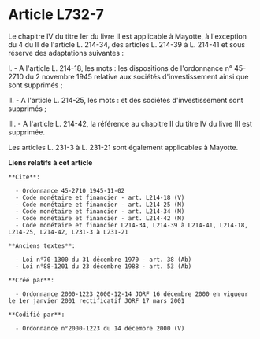 # Article L732-7

Le chapitre IV du titre Ier du livre II est applicable à Mayotte, à l'exception du 4 du II de l'article L. 214-34, des
articles L. 214-39 à L. 214-41 et sous réserve des adaptations suivantes :

I. - A l'article L. 214-18, les mots : les dispositions de l'ordonnance n° 45-2710 du 2 novembre 1945 relative aux sociétés
d'investissement ainsi que sont supprimés ;

II. - A l'article L. 214-25, les mots : et des sociétés d'investissement sont supprimés ;

III. - A l'article L. 214-42, la référence au chapitre II du titre IV du livre III est supprimée.

Les articles L. 231-3 à L. 231-21 sont également applicables à Mayotte.

**Liens relatifs à cet article**

	**Cite**:

	  - Ordonnance 45-2710 1945-11-02
	  - Code monétaire et financier - art. L214-18 (V)
	  - Code monétaire et financier - art. L214-25 (M)
	  - Code monétaire et financier - art. L214-34 (M)
	  - Code monétaire et financier - art. L214-42 (M)
	  - Code monétaire et financier L214-34, L214-39 à L214-41, L214-18, L214-25, L214-42, L231-3 à L231-21

	**Anciens textes**:

	  - Loi n°70-1300 du 31 décembre 1970 - art. 38 (Ab)
	  - Loi n°88-1201 du 23 décembre 1988 - art. 53 (Ab)

	**Créé par**:

	  - Ordonnance 2000-1223 2000-12-14 JORF 16 décembre 2000 en vigueur le 1er janvier 2001 rectificatif JORF 17 mars 2001

	**Codifié par**:

	  - Ordonnance n°2000-1223 du 14 décembre 2000 (V)
